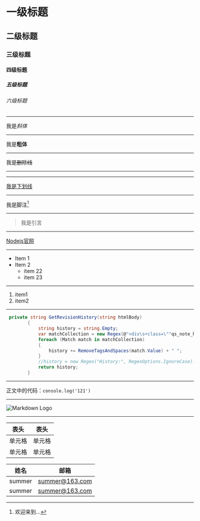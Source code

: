 <!-- 标题-->
# 一级标题
## 二级标题
### 三级标题
#### 四级标题
##### 五级标题
###### 六级标题
***
<!--文本格式-->
<!--斜体-->
我是*斜体*
***
<!--加粗-->
我是**粗体**
***
<!--删除线-->
我是~~删除线~~
***
<!--分割线-->
***

<!--下划线-->
<u>我是下划线</u>
***
<!--脚注-->

我是脚注[^1]

[^1]: 欢迎来到...
***
<!--引言-->
>我是引言
***
<!--链接-->
[Nodejs官网](https://nodejs.org/zh-cn/)
***
<!--无序列表-->

- Item 1
- Item 2
  - item 22
  + item 23
***
<!--有序列表-->
1. item1
2. item2
***
<!--代码块-->
```C#
 private string GetRevisionHistory(string htmlBody)
        {
            string history = string.Empty;
            var matchCollection = new Regex(@"<div\s+class=\""qs_note_history_\""[^<>]*?>[\s\S]*?</div>", RegexOptions.IgnoreCase).Matches(htmlBody);
            foreach (Match match in matchCollection)
            {
                history += RemoveTagsAndSpaces(match.Value) + " ";
            }
            //history = new Regex("History:", RegexOptions.IgnoreCase).Replace(history, "").Trim();
            return history;
        }
```
***
<!--行内代码-->
正文中的代码：`console.log('121')`
***
<!--图片-->
![Markdown Logo](https://markdown-here.com/img/icon256.png)

***
<!--表格-->
|  表头   | 表头  |
|  ----  | ----  |
| 单元格  | 单元格 |
| 单元格  | 单元格 |

|  姓名  | 邮箱 |
| ---- | -------- |
| summer | summer@163.com |
| summer | summer@163.com |








